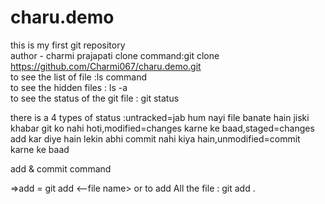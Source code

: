 # charu.demo
this is my first git repository<br>
author - charmi prajapati
clone command:git clone https://github.com/Charmi067/charu.demo.git<br>
to see the list of file :ls command<br>
to see the hidden files : ls -a <br>
to see the status of the git file : git status<br>

there is a 4 types of status :untracked=jab hum nayi file banate hain jiski khabar git ko nahi hoti,modified=changes karne ke baad,staged=changes add kar diye hain lekin abhi commit nahi kiya hain,unmodified=commit karne ke baad

add & commit command

=>add = git add <--file name>   or to add All the file : git add .
